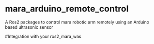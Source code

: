 # mara_arduino_remote_control
A Ros2 packages to control mara robotic arm remotely using an Arduino based ultrasonic sensor

#Integration with your ros2_mara_was


